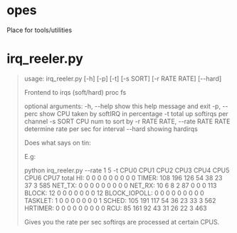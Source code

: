 # opes

Place for tools/utilities

# irq_reeler.py

>usage: irq_reeler.py [-h] [-p] [-t] [-s SORT] [-r RATE RATE] [--hard]
>
>Frontend to irqs (soft/hard) proc fs
>
>optional arguments:
>  -h, --help            show this help message and exit
>  -p, --perc            show CPU taken by softIRQ in percentage
>  -t                    total up softirqs per channel
>  -s SORT               CPU num to sort by
>  -r RATE RATE, --rate RATE RATE
>                        determine rate per sec for interval
>  --hard                showing hardirqs
>
>Does what says on tin:
>
>E.g:
>
>python irq_reeler.py --rate 1 5 -t
>                 CPU0    CPU1    CPU2    CPU3    CPU4    CPU5    CPU6    CPU7    total
>HI:                 0       0       0       0       0       0       0       0        0
>TIMER:            108     196     126      54      38      23      37       3      585
>NET_TX:             0       0       0       0       0       0       0       0        0
>NET_RX:            10       6       8       2      87       0       0       0      113
>BLOCK:             12       0       0       0       0       0       0       0       12
>BLOCK_IOPOLL:       0       0       0       0       0       0       0       0        0
>TASKLET:            1       0       0       0       0       0       0       0        1
>SCHED:            105     191     117      54      36      23      33       3      562
>HRTIMER:            0       0       0       0       0       0       0       0        0
>RCU:               85     161      92      43      31      26      22       3      463
>
>Gives you the rate per sec softirqs are processed at certain CPUS.
